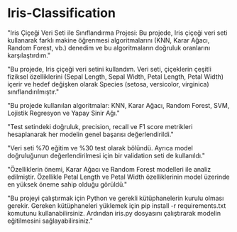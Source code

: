 # Iris-Classification

"Iris Çiçeği Veri Seti ile Sınıflandırma Projesi: Bu projede, Iris çiçeği veri seti kullanarak farklı makine öğrenmesi algoritmalarını (KNN, Karar Ağacı, Random Forest, vb.) denedim ve bu algoritmaların doğruluk oranlarını karşılaştırdım."

"Bu projede, Iris çiçeği veri setini kullandım. Veri seti, çiçeklerin çeşitli fiziksel özelliklerini (Sepal Length, Sepal Width, Petal Length, Petal Width) içerir ve hedef değişken olarak Species (setosa, versicolor, virginica) sınıflandırılmıştır."

"Bu projede kullanılan algoritmalar: KNN, Karar Ağacı, Random Forest, SVM, Lojistik Regresyon ve Yapay Sinir Ağı."

"Test setindeki doğruluk, precision, recall ve F1 score metrikleri hesaplanarak her modelin genel başarısı değerlendirildi."

"Veri seti %70 eğitim ve %30 test olarak bölündü. Ayrıca model doğruluğunun değerlendirilmesi için bir validation seti de kullanıldı."

"Özelliklerin önemi, Karar Ağacı ve Random Forest modelleri ile analiz edilmiştir. Özellikle Petal Length ve Petal Width özelliklerinin model üzerinde en yüksek öneme sahip olduğu görüldü."

"Bu projeyi çalıştırmak için Python ve gerekli kütüphanelerin kurulu olması gerekir. Gereken kütüphaneleri yüklemek için pip install -r requirements.txt komutunu kullanabilirsiniz. Ardından iris.py dosyasını çalıştırarak modelin eğitilmesini sağlayabilirsiniz."
